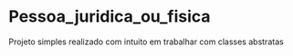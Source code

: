 # Pessoa_juridica_ou_fisica
 Projeto simples realizado com intuito em trabalhar com classes abstratas
